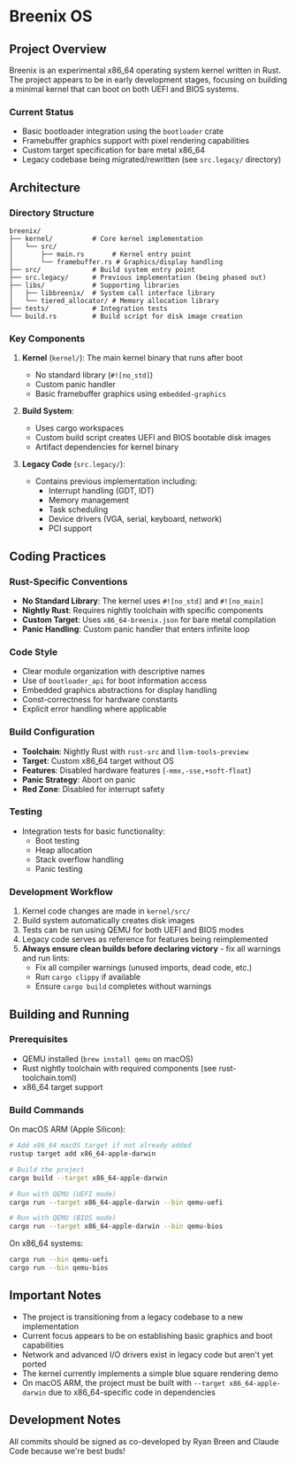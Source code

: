 # Breenix OS

## Project Overview

Breenix is an experimental x86_64 operating system kernel written in Rust. The project appears to be in early development stages, focusing on building a minimal kernel that can boot on both UEFI and BIOS systems.

### Current Status
- Basic bootloader integration using the `bootloader` crate
- Framebuffer graphics support with pixel rendering capabilities
- Custom target specification for bare metal x86_64
- Legacy codebase being migrated/rewritten (see `src.legacy/` directory)

## Architecture

### Directory Structure
```
breenix/
├── kernel/          # Core kernel implementation
│   └── src/
│       ├── main.rs       # Kernel entry point
│       └── framebuffer.rs # Graphics/display handling
├── src/             # Build system entry point
├── src.legacy/      # Previous implementation (being phased out)
├── libs/            # Supporting libraries
│   ├── libbreenix/  # System call interface library
│   └── tiered_allocator/ # Memory allocation library
├── tests/           # Integration tests
└── build.rs         # Build script for disk image creation
```

### Key Components

1. **Kernel** (`kernel/`): The main kernel binary that runs after boot
   - No standard library (`#![no_std]`)
   - Custom panic handler
   - Basic framebuffer graphics using `embedded-graphics`

2. **Build System**: 
   - Uses cargo workspaces
   - Custom build script creates UEFI and BIOS bootable disk images
   - Artifact dependencies for kernel binary

3. **Legacy Code** (`src.legacy/`):
   - Contains previous implementation including:
     - Interrupt handling (GDT, IDT)
     - Memory management
     - Task scheduling
     - Device drivers (VGA, serial, keyboard, network)
     - PCI support

## Coding Practices

### Rust-Specific Conventions
- **No Standard Library**: The kernel uses `#![no_std]` and `#![no_main]`
- **Nightly Rust**: Requires nightly toolchain with specific components
- **Custom Target**: Uses `x86_64-breenix.json` for bare metal compilation
- **Panic Handling**: Custom panic handler that enters infinite loop

### Code Style
- Clear module organization with descriptive names
- Use of `bootloader_api` for boot information access
- Embedded graphics abstractions for display handling
- Const-correctness for hardware constants
- Explicit error handling where applicable

### Build Configuration
- **Toolchain**: Nightly Rust with `rust-src` and `llvm-tools-preview`
- **Target**: Custom x86_64 target without OS
- **Features**: Disabled hardware features (`-mmx,-sse,+soft-float`)
- **Panic Strategy**: Abort on panic
- **Red Zone**: Disabled for interrupt safety

### Testing
- Integration tests for basic functionality:
  - Boot testing
  - Heap allocation
  - Stack overflow handling
  - Panic testing

### Development Workflow
1. Kernel code changes are made in `kernel/src/`
2. Build system automatically creates disk images
3. Tests can be run using QEMU for both UEFI and BIOS modes
4. Legacy code serves as reference for features being reimplemented
5. **Always ensure clean builds before declaring victory** - fix all warnings and run lints:
   - Fix all compiler warnings (unused imports, dead code, etc.)
   - Run `cargo clippy` if available
   - Ensure `cargo build` completes without warnings

## Building and Running

### Prerequisites
- QEMU installed (`brew install qemu` on macOS)
- Rust nightly toolchain with required components (see rust-toolchain.toml)
- x86_64 target support

### Build Commands
On macOS ARM (Apple Silicon):
```bash
# Add x86_64 macOS target if not already added
rustup target add x86_64-apple-darwin

# Build the project
cargo build --target x86_64-apple-darwin

# Run with QEMU (UEFI mode)
cargo run --target x86_64-apple-darwin --bin qemu-uefi

# Run with QEMU (BIOS mode)
cargo run --target x86_64-apple-darwin --bin qemu-bios
```

On x86_64 systems:
```bash
cargo run --bin qemu-uefi
cargo run --bin qemu-bios
```

## Important Notes
- The project is transitioning from a legacy codebase to a new implementation
- Current focus appears to be on establishing basic graphics and boot capabilities
- Network and advanced I/O drivers exist in legacy code but aren't yet ported
- The kernel currently implements a simple blue square rendering demo
- On macOS ARM, the project must be built with `--target x86_64-apple-darwin` due to x86_64-specific code in dependencies

## Development Notes
All commits should be signed as co-developed by Ryan Breen and Claude Code because we're best buds!
